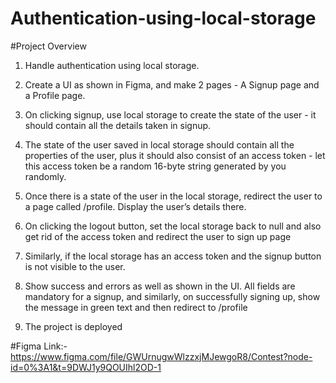 # Authentication-using-local-storage

#Project Overview
1. Handle authentication using local storage.

2. Create a UI as shown in Figma, and make 2 pages - A Signup page and a Profile page.

3. On clicking signup, use local storage to create the state of the user - it should contain all the details taken in signup.

4. The state of the user saved in local storage should contain all the properties of the user, plus it should also consist of an access token - let this access token be a random 16-byte string generated by you randomly.

5. Once there is a state of the user in the local storage, redirect the user to a page called /profile. Display the user’s details there.

6. On clicking the logout button, set the local storage back to null and also get rid of the access token and redirect the user to sign up page

7. Similarly, if the local storage has an access token and the signup button is not visible to the user.

8. Show success and errors as well as shown in the UI. All fields are mandatory for a signup, and similarly, on successfully signing up, show the message in green text and then redirect to /profile 

9. The project is deployed 

#Figma Link:- https://www.figma.com/file/GWUrnugwWlzzxjMJewgoR8/Contest?node-id=0%3A1&t=9DWJ1y9QOUIhl2OD-1
